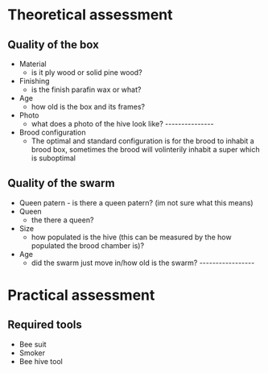 # Theoretical assessment

## Quality of the box
- Material 
	- is it ply wood or solid pine wood?
- Finishing 
	- is the finish parafin wax or what?
- Age 
	- how old is the box and its frames?
- Photo 
	- what does a photo of the hive look like? ---------------
- Brood configuration 
	- The optimal and standard configuration is for the brood to inhabit a brood box, sometimes the brood will volinterily inhabit a super which is suboptimal

## Quality of the swarm
- Queen patern - is there a queen patern? (im not sure what this means)
- Queen 
	- the there a queen?
- Size 
	- how populated is the hive (this can be measured by the how populated the brood chamber is)?
- Age 
	- did the swarm just move in/how old is the swarm? -----------------


# Practical assessment
## Required tools
- Bee suit
- Smoker
- Bee hive tool

 
